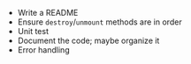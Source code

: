 - Write a README
- Ensure `destroy`/`unmount` methods are in order
- Unit test
- Document the code; maybe organize it
- Error handling

